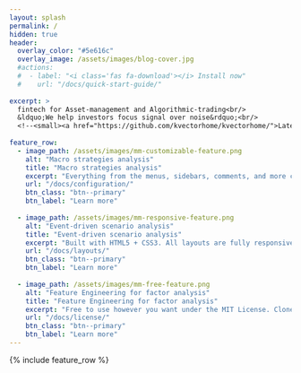 ```yaml
---
layout: splash
permalink: /
hidden: true
header:
  overlay_color: "#5e616c"
  overlay_image: /assets/images/blog-cover.jpg
  #actions:
  #  - label: "<i class='fas fa-download'></i> Install now"
  #    url: "/docs/quick-start-guide/"
  
excerpt: >
  fintech for Asset-management and Algorithmic-trading<br/>
  &ldquo;We help investors focus signal over noise&rdquo;<br/>
  <!--<small><a href="https://github.com/kvectorhome/kvectorhome/">Latest release v4.22.0</a></small>-->
  
feature_row:
  - image_path: /assets/images/mm-customizable-feature.png
    alt: "Macro strategies analysis"
    title: "Macro strategies analysis"
    excerpt: "Everything from the menus, sidebars, comments, and more can be configured or set with YAML Front Matter."
    url: "/docs/configuration/"
    btn_class: "btn--primary"
    btn_label: "Learn more"
    
  - image_path: /assets/images/mm-responsive-feature.png
    alt: "Event-driven scenario analysis"
    title: "Event-driven scenario analysis"
    excerpt: "Built with HTML5 + CSS3. All layouts are fully responsive with helpers to augment your content."
    url: "/docs/layouts/"
    btn_class: "btn--primary"
    btn_label: "Learn more"
    
  - image_path: /assets/images/mm-free-feature.png
    alt: "Feature Engineering for factor analysis"
    title: "Feature Engineering for factor analysis"
    excerpt: "Free to use however you want under the MIT License. Clone it, fork it, customize it... whatever!"
    url: "/docs/license/"
    btn_class: "btn--primary"
    btn_label: "Learn more"      
---
```


{% include feature_row %}
